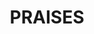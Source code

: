 ---
layout: piece
order: "00"
title: PRAISES
year: 2016
spotify_link: https://soundcloud.com/jarran-ahaz/praises
---